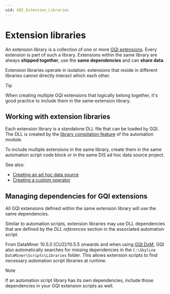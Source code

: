 ```yaml
---
uid: GQI_Extension_Libraries
---
```


# Extension libraries

An extension library is a collection of one or more [GQI extensions](xref:GQI_Extensions). Every extension is part of such a library. Extensions within the same library are always **shipped together**, use the **same dependencies** and can **share data**.

Extension libraries operate in isolation: extensions that reside in different libraries cannot directly interact which each other.

> [!TIP]
> When creating multiple GQI extensions that logically belong together, it's good practice to include them in the same extension library.

## Working with extension libraries

Each extension library is a standalone DLL file that can be loaded by GQI. The DLL is created by the [library compilation feature](xref:Compiling_a_CSharp_code_block_as_a_library) of the automation module.

To include multiple extensions in the same library, create them in the same automation script code block or in the same DIS ad hoc data source project.

See also:

- [Creating an ad hoc data source](xref:Ad_hoc_Creation)
- [Creating a custom operator](xref:CO_Creation)

## Managing dependencies for GQI extensions

All GQI extensions defined within the same extension library will use the same dependencies.

Similar to automation scripts, extension libraries may use DLL dependencies that are defined by the *DLL references* section in the associated automation script.

From DataMiner 10.5.0 [CU2]/10.5.5 onwards and when using [GQI DxM](xref:GQI_DxM)<!--RN 42468-->, GQI also automatically searches for missing dependencies in the `C:\Skyline DataMiner\Scripts\Libraries` folder. This allows extension scripts to find necessary automation script libraries at runtime.

> [!NOTE]
> If an automation script library has its own dependencies, include those dependencies in your GQI extension scripts as well.
